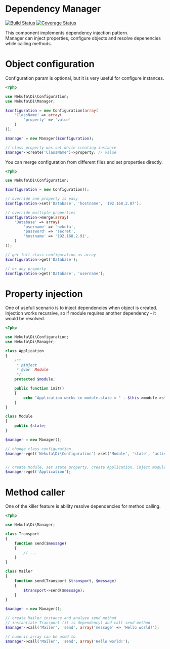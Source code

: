 # Dependency Manager
[![Build Status](https://travis-ci.org/nekufa/di.svg?branch=1.0.1)](https://travis-ci.org/nekufa/di)
[![Coverage Status](https://coveralls.io/repos/nekufa/di/badge.png)](https://coveralls.io/r/nekufa/di)

This component implements dependency injection pattern.   
Manager can inject properties, configure objects and resolve depenencies while calling methods.  

# Object configuration
Configuration param is optional, but it is very useful for configure instances.

```php
<?php

use Nekufa\Di\Configuration;
use Nekufa\Di\Manager;

$configuration = new Configuration(array(
    'ClassName' => array(
        'property' => 'value'
    )
));

$manager = new Manager($configuration);

// class property was set while creating instance
$manager->create('ClassName')->property; // value

```

You can merge configuration from different files and set properties directly.

```php
<?php

use Nekufa\Di\Configuration;

$configuration = new Configuration();

// override one property is easy
$configuration->set('Database', 'hostname', '192.168.2.87');

// override multiple properties
$configuration->merge(array(
    'Database' => array(
        'username' => 'nekufa',
        'password' => 'secret',
        'hostname' => '192.168.2.91',
    )
));

// get full class configuration as array
$configuration->get('Database');

// or any property
$configuration->get('Database', 'username');

```

# Property injection
One of usefull scenario is to inject dependencies when object is created.  
Injection works recursive, so if module requires another dependency - it would be resolved. 

```php
<?php

use Nekufa\Di\Configuration;
use Nekufa\Di\Manager;

class Application
{
    /**
     * @inject
     * @var  Module
     */
    protected $module;

    public function init()
    {
        echo "Application works in module.state = " . $this->module->state;
    }
}

class Module
{
    public $state;
}

$manager = new Manager();

// change class configuration
$manager->get('Nekufa\Di\Configuration')->set('Module', 'state', 'active');


// create Module, set state property, create Application, inject module and call init
$manager->get('Application');

```

# Method caller
One of the killer feature is ability resolve dependencies for method calling.

```php
<?php

use Nekufa\Di\Manager;

class Transport 
{
    function send($message) 
    {
        // ...
    }
}

class Mailer 
{
    function send(Transport $transport, $message) 
    {
        $transport->send($message);
    }
}

$manager = new Manager();

// create Mailer instance and analyze send method
// instantiate Transport (it is dependency) and call send method
$manager->call('Mailer', 'send', array('message' => 'Hello world!');

// numeric array can be used to
$manager->call('Mailer', 'send', array('Hello world!');

```